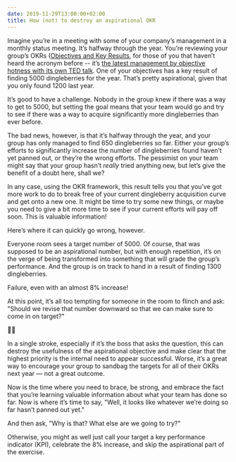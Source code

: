 ```yaml
---
date: 2019-11-29T13:00:00+02:00
title: How (not) to destroy an aspirational OKR
---
```


Imagine you’re in a meeting with some of your company’s management in a monthly status meeting. It’s halfway through the year. You’re reviewing your group’s OKRs ([Objectives and Key Results](https://www.whatmatters.com/faqs/okr-meaning-definition-example), for those of you that haven’t heard the acronym before -- it’s [the latest management by objective hotness with its own TED talk](https://www.ted.com/talks/john_doerr_why_the_secret_to_success_is_setting_the_right_goals/transcript?language=en). One of your objectives has a key result of finding 5000 dingleberries for the year. That’s pretty aspirational, given that you only found 1200 last year. 

It’s good to have a challenge. Nobody in the group knew if there was a way to get to 5000, but setting the goal means that your team would go and try to see if there was a way to acquire significantly more dingleberries than ever before. 

The bad news, however, is that it’s halfway through the year, and your group has only managed to find 650 dingleberries so far. Either your group’s efforts to significantly increase the number of dingleberries found haven’t yet panned out, or they’re the wrong efforts. The pessimist on your team might say that your group hasn’t _really_ tried anything new, but let’s give the benefit of a doubt here, shall we?

In any case, using the OKR framework, this result tells you that you’ve got more work to do to break free of your current dingleberry acquisition curve and get onto a new one. It might be time to try some new things, or maybe you need to give a bit more time to see if your current efforts will pay off soon. This is valuable information!

Here’s where it can quickly go wrong, however.

Everyone room sees a target number of 5000. Of course, that was supposed to be an aspirational number, but with enough repetition, it’s on the verge of being transformed into something that will grade the group’s performance. And the group is on track to hand in a result of finding 1300 dingleberries. 

Failure, even with an almost 8% increase! 

At this point, it’s all too tempting for someone in the room to flinch and ask: "Should we revise that number downward so that we can make sure to come in on target?"

🤦‍♀️

In a single stroke, especially if it’s the boss that asks the question, this can destroy the usefulness of the aspirational objective and make clear that the highest priority is the internal need to appear successful. Worse, it’s a great way to encourage your group to sandbag the targets for all of their OKRs next year — not a great outcome.

Now is the time where you need to brace, be strong, and embrace the fact that you’re learning valuable information about what your team has done so far. Now is where it’s time to say, "Well, it looks like whatever we’re doing so far hasn’t panned out yet."

And then ask, "Why is that? What else are we going to try?"

Otherwise, you might as well just call your target a key performance indicator (KPI), celebrate the 8% increase, and skip the aspirational part of the exercise.

